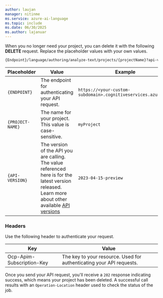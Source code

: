 ```yaml
---
author: laujan
manager: nitinme
ms.service: azure-ai-language
ms.topic: include
ms.date: 06/30/2025
ms.author: lajanuar
---
```


When you no longer need your project, you can delete it with the following **DELETE** request. Replace the placeholder values with your own values.   

```rest
{Endpoint}/language/authoring/analyze-text/projects/{projectName}?api-version={API-VERSION}
```

|Placeholder  |Value  | Example |
|---------|---------|---------|
|`{ENDPOINT}`     | The endpoint for authenticating your API request.   | `https://<your-custom-subdomain>.cognitiveservices.azure.com` |
|`{PROJECT-NAME}`     | The name for your project. This value is case-sensitive.  | `myProject` |
|`{API-VERSION}`     | The version of the API you are calling. The value referenced here is for the latest version released. Learn more about other available [API versions](../../../../concepts/model-lifecycle.md#choose-the-model-version-used-on-your-data)  | `2023-04-15-preview` |

### Headers

Use the following header to authenticate your request. 

|Key|Value|
|--|--|
|Ocp-Apim-Subscription-Key| The key to your resource. Used for authenticating your API requests.|


Once you send your API request, you'll receive a `202` response indicating success, which means your project has been deleted. A successful call results with an `Operation-Location` header used to check the status of the job.
